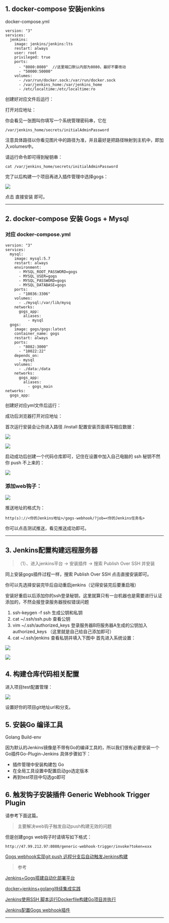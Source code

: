 ## 1\. docker-compose 安装jenkins

docker-compose.yml

```
version: "3"
services:
  jenkins:
    image: jenkins/jenkins:lts
    restart: always
    user: root
    privileged: true
    ports:
      - "8080:8080"  //这里端口默认内部为8080，最好不要改动
      - "50000:50000"
    volumes:
      - /var/run/docker.sock:/var/run/docker.sock
      - /var/jenkins_home:/var/jenkins_home
      - /etc/localtime:/etc/localtime:ro
```

创建好对应文件后运行：

打开对应地址：

你会看见一张图叫你填写一个系统管理密码串，它在

```
/var/jenkins_home/secrets/initialAdminPassword
```

注意具体路径以你看见图片中的路径为准，并且最好是把路径映射到主机中，即加入volumes中。

请运行命令即可得到秘钥串：

```
cat /var/jenkins_home/secrets/initialAdminPassword
```

完了以后构建一个项目再进入插件管理中选择gogs：

![](https://tva1.sinaimg.cn/large/006y8mN6gy1g7jxhygmnzj327m0sw43y.jpg)

点击 直接安装 即可。

___

## 2\. docker-compose 安装 Gogs + Mysql

### 对应 docker-compose.yml

```
version: "3"
services:
  mysql:
    image: mysql:5.7
    restart: always
    environment:
      - MYSQL_ROOT_PASSWORD=gogs
      - MYSQL_USER=gogs
      - MYSQL_PASSWORD=gogs
      - MYSQL_DATABASE=gogs
    ports:
      - "10036:3306"
    volumes:
      - ./mysql:/var/lib/mysq
    networks:
      gogs_app:
        aliases:
          - mysql
  gogs:
    image: gogs/gogs:latest
    container_name: gogs
    restart: always
    ports:
      - "8082:3000"
      - "10022:22"
    depends_on:
      - mysql
    volumes:
      - ./data:/data
    networks:
      gogs_app:
        aliases:
          - gogs_main
networks:
  gogs_app:
```

创建好对应yml文件后运行：

成功后浏览器打开对应地址：

首次运行安装会让你进入路径 /install 配置安装页面填写相应数据：

![](https://tva1.sinaimg.cn/large/006y8mN6gy1g7jxl074j9j30yh0u00zr.jpg)

![](https://tva1.sinaimg.cn/large/006y8mN6gy1g7jxma004tj310p0u0dki.jpg)

启动成功后创建一个代码仓库即可，记住在设置中加入自己电脑的 ssh 秘钥不然你 push 不上来的：

![](https://tva1.sinaimg.cn/large/006y8mN6gy1g7jxnn6q3aj31d20u0dl3.jpg)

### 添加web钩子：

![](https://tva1.sinaimg.cn/large/006y8mN6gy1g7jy6eg4a4j31as0u046p.jpg)

推送地址的格式为：

```
http(s)://<你的Jenkins地址>/gogs-webhook/?job=<你的Jenkins任务名>
```

你可以点击测试推送，看见推送成功即可。

___

## 3\. Jenkins配置构建远程服务器

> （1）、进入jenkins平台 -> 安装插件 -> 搜索 Publish Over SSH 并安装

同上安装gogs插件过程一样，搜索 Publish Over SSH 点击直接安装即可。

你可以先选择安装完毕后自动重启jenkins（记得安装完后要重启哦）

安装好重启以后添加你的ssh登录秘钥，这里就算只有一台机器也是需要进行认证添加的，不然会报登录服务器授权错误问题

1.  ssh-keygen -f ssh 生成公钥和私钥
2.  cat ~/.ssh/ssh.pub 查看公钥
3.  vim ~/.ssh/authorized\_keys 登录服务器B将服务器A生成的公钥加入authorized\_keys （这里就是自己给自己添加即可）
4.  cat ~/.ssh/jenkins 查看私钥并填入下图中 首先进入系统设置：

![](https://tva1.sinaimg.cn/large/006y8mN6gy1g7kaq6wa0jj31mi0u0175.jpg)

![](https://tva1.sinaimg.cn/large/006y8mN6gy1g7kal9ddghj31qi0u0wld.jpg)

## 4\. 构建仓库代码相关配置

进入项目test配置管理：

![](https://tva1.sinaimg.cn/large/006y8mN6gy1g7jyx5yt8dj31tm0u00yb.jpg)

设置好你的项目git地址url和分支。

## 5\. 安装Go 编译工具

Golang Build-env

因为默认的Jenkins镜像是不带有Go的编译工具的，所以我们很有必要安装一个Go插件Go-Plugin-Jenkins 具体步骤如下：

-   插件管理中安装构建包 Go
-   在全局工具设置中配置启动go选定版本
-   再到test项目中勾选go即可

## 6\. 触发钩子安装插件 Generic Webhook Trigger Plugin

请参考下面这篇。

> 主要解决web钩子触发自动push构建无效的问题

但是创建gogs web钩子时请填写如下格式：

```
http://47.99.212.97:8080/generic-webhook-trigger/invoke?token=xxx
```

[Gogs webhook实现git push 远程分支后自动触发Jenkins构建](https://blog.csdn.net/cheungzz/article/details/80585454)

> 参考

[Jenkins+Gogs搭建自动化部署平台](https://www.jianshu.com/p/14e356cf8bb4)

[docker+jenkins+golang持续集成实践](https://segmentfault.com/a/1190000014788819)

[Jenkins使用SSH 脚本运行Dockerfile构建Go项目并执行](https://www.cnblogs.com/Survivalist/p/11339924.html)

[Jenkins配置Gogs webhook插件](https://www.cnblogs.com/stulzq/p/8629720.html)

___